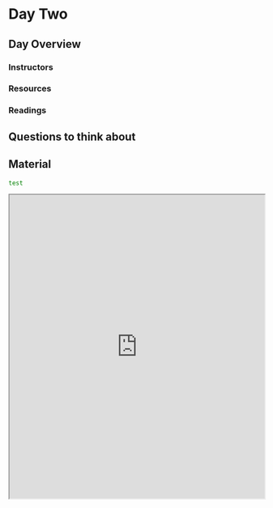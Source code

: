 # Day Two

## Day Overview

### Instructors

### Resources

### Readings

## Questions to think about

## Material

```bash
test
```

<iframe src="https://github.com/BareBonesBash/barebonesbash.github.io/raw/master/bbb1/basic_barebonesbash.html" width="100%" height="600px"></iframe>
